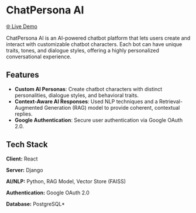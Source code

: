 
# ChatPersona AI
[🌐 Live Demo](https://chat-persona-ai.vercel.app/)

ChatPersona AI is an AI-powered chatbot platform that lets users create and interact with customizable chatbot characters. Each bot can have unique traits, tones, and dialogue styles, offering a highly personalized conversational experience.


## Features

- **Custom AI Personas**: Create chatbot characters with distinct personalities, dialogue styles, and behavioral traits.
- **Context-Aware AI Responses**: Used NLP techniques and a Retrieval-Augmented Generation (RAG) model to provide coherent, contextual replies.
- **Google Authentication**: Secure user authentication via Google OAuth 2.0.




## Tech Stack

**Client:** React

**Server:** Django

**AI/NLP:** Python, RAG Model, Vector Store (FAISS)

**Authentication:** Google OAuth 2.0

**Database:** PostgreSQL*

